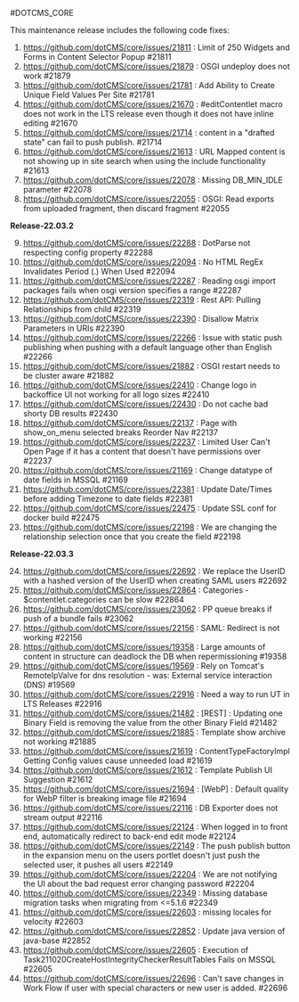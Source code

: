 #DOTCMS_CORE


This maintenance release includes the following code fixes:

1. https://github.com/dotCMS/core/issues/21811 : Limit of 250 Widgets and Forms in Content Selector Popup #21811
2. https://github.com/dotCMS/core/issues/21879 : OSGI undeploy does not work #21879
3. https://github.com/dotCMS/core/issues/21781 : Add Ability to Create Unique Field Values Per Site #21781
4. https://github.com/dotCMS/core/issues/21670 : #editContentlet macro does not work in the LTS release even though it does not have inline editing #21670
5. https://github.com/dotCMS/core/issues/21714 : content in a "drafted state" can fail to push publish. #21714
6. https://github.com/dotCMS/core/issues/21613 : URL Mapped content is not showing up in site search when using the include functionality #21613
7. https://github.com/dotCMS/core/issues/22078 : Missing DB_MIN_IDLE parameter #22078
8. https://github.com/dotCMS/core/issues/22055 : OSGI: Read exports from uploaded fragment, then discard fragment #22055

**Release-22.03.2**

9. https://github.com/dotCMS/core/issues/22288 : DotParse not respecting config property #22288
10. https://github.com/dotCMS/core/issues/22094 : No HTML RegEx Invalidates Period (.) When Used #22094
11. https://github.com/dotCMS/core/issues/22287 : Reading osgi import packages fails when osgi version specifies a range #22287
12. https://github.com/dotCMS/core/issues/22319 : Rest API: Pulling Relationships from child #22319
13. https://github.com/dotCMS/core/issues/22390 : Disallow Matrix Parameters in URIs #22390
14. https://github.com/dotCMS/core/issues/22266 : Issue with static push publishing when pushing with a default language other than English #22266
15. https://github.com/dotCMS/core/issues/21882 : OSGI restart needs to be cluster aware #21882
16. https://github.com/dotCMS/core/issues/22410 : Change logo in backoffice UI not working for all logo sizes #22410
17. https://github.com/dotCMS/core/issues/22430 : Do not cache bad shorty DB results #22430
18. https://github.com/dotCMS/core/issues/22137 : Page with show_on_menu selected breaks Reorder Nav #22137
19. https://github.com/dotCMS/core/issues/22237 : Limited User Can't Open Page if it has a content that doesn't have permissions over #22237
20. https://github.com/dotCMS/core/issues/21169 : Change datatype of date fields in MSSQL #21169
21. https://github.com/dotCMS/core/issues/22381 : Update Date/Times before adding Timezone to date fields #22381
22. https://github.com/dotCMS/core/issues/22475 : Update SSL conf for docker build #22475
23. https://github.com/dotCMS/core/issues/22198 : We are changing the relationship selection once that you create the field #22198

**Release-22.03.3**

24. https://github.com/dotCMS/core/issues/22692 : We replace the UserID with a hashed version of the UserID when creating SAML users #22692
25. https://github.com/dotCMS/core/issues/22864 : Categories - $contentlet.categories can be slow #22864
26. https://github.com/dotCMS/core/issues/23062 : PP queue breaks if push of a bundle fails #23062
27. https://github.com/dotCMS/core/issues/22156 : SAML: Redirect is not working #22156
28. https://github.com/dotCMS/core/issues/19358 : Large amounts of content in structure can deadlock the DB when repermissioning #19358
29. https://github.com/dotCMS/core/issues/19569 : Rely on Tomcat's RemoteIpValve for dns resolution - was: External service interaction (DNS) #19569
30. https://github.com/dotCMS/core/issues/22916 : Need a way to run UT in LTS Releases #22916
31. https://github.com/dotCMS/core/issues/21482 : [REST] : Updating one Binary Field is removing the value from the other Binary Field #21482
32. https://github.com/dotCMS/core/issues/21885 : Template show archive not working #21885
33. https://github.com/dotCMS/core/issues/21619 : ContentTypeFactoryImpl Getting Config values cause unneeded load #21619
34. https://github.com/dotCMS/core/issues/21612 : Template Publish UI Suggestion #21612
35. https://github.com/dotCMS/core/issues/21694 : [WebP] : Default quality for WebP filter is breaking image file #21694
36. https://github.com/dotCMS/core/issues/22116 : DB Exporter does not stream output #22116
37. https://github.com/dotCMS/core/issues/22124 : When logged in to front end, automatically redirect to back-end edit mode #22124
38. https://github.com/dotCMS/core/issues/22149 : The push publish button in the expansion menu on the users portlet doesn't just push the selected user, it pushes all users #22149
39. https://github.com/dotCMS/core/issues/22204 : We are not notifying the UI about the bad request error changing password #22204
40. https://github.com/dotCMS/core/issues/22349 : Missing database migration tasks when migrating from <=5.1.6 #22349
41. https://github.com/dotCMS/core/issues/22603 : missing locales for velocity #22603
42. https://github.com/dotCMS/core/issues/22852 : Update java version of java-base #22852
43. https://github.com/dotCMS/core/issues/22605 : Execution of Task211020CreateHostIntegrityCheckerResultTables Fails on MSSQL #22605
44. https://github.com/dotCMS/core/issues/22696 : Can't save changes in Work Flow if user with special characters or new user is added. #22696

